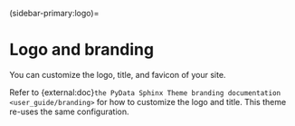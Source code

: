 
(sidebar-primary:logo)=
# Logo and branding

You can customize the logo, title, and favicon of your site.

Refer to {external:doc}`the PyData Sphinx Theme branding documentation <user_guide/branding>` for how to customize the logo and title.
This theme re-uses the same configuration.
